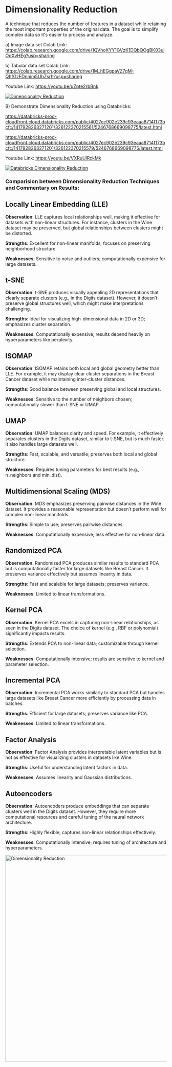 # Dimensionality Reduction

A technique that reduces the number of features in a dataset while retaining the most important properties of the original data. The goal is to simplify complex data so it's easier to process and analyze. 

a) Image data set Colab Link: https://colab.research.google.com/drive/1QVhoKYY1GVzK1DQbQOgBK03ujOdXvHEg?usp=sharing 

b) Tabular data set Colab Link: https://colab.research.google.com/drive/1M_hEGgpaVZ7qM-QhfGzFDnnim5UbZsrh?usp=sharing 

Youtube Link: https://youtu.be/uZpte2rbBnk 

[![Dimensionality Reduction](https://img.youtube.com/vi/uZpte2rbBnk/0.jpg)](https://www.youtube.com/watch?v=uZpte2rbBnk) 

B) Demonstrate Dimensionality Reduction using Databricks: 

https://databricks-prod-cloudfront.cloud.databricks.com/public/4027ec902e239c93eaaa8714f173bcfc/1417928263271201/326122370215561/5246768669098775/latest.html  

https://databricks-prod-cloudfront.cloud.databricks.com/public/4027ec902e239c93eaaa8714f173bcfc/1417928263271201/326122370215579/5246768669098775/latest.html 

Youtube Link: https://youtu.be/VXRuUlRckMk 

[![Databricks Dimensionality Reduction](https://img.youtube.com/vi/VXRuUlRckMk/0.jpg)](https://www.youtube.com/watch?v=VXRuUlRckMk) 


### Comparision between Dimensionality Reduction Techniques and Commentary on Results:

## Locally Linear Embedding (LLE) 

**Observation**: LLE captures local relationships well, making it effective for datasets with non-linear structures. For instance, clusters in the Wine dataset may be preserved, but global relationships between clusters might be distorted. 

**Strengths**: Excellent for non-linear manifolds; focuses on preserving neighborhood structure.

**Weaknesses**: Sensitive to noise and outliers; computationally expensive for large datasets.


## t-SNE 

**Observation**: t-SNE produces visually appealing 2D representations that clearly separate clusters (e.g., in the Digits dataset). However, it doesn’t preserve global structures well, which might make interpretations challenging. 

**Strengths**: Ideal for visualizing high-dimensional data in 2D or 3D; emphasizes cluster separation.

**Weaknesses**: Computationally expensive; results depend heavily on hyperparameters like perplexity.


## ISOMAP 

**Observation**: ISOMAP retains both local and global geometry better than LLE. For example, it may display clear cluster separations in the Breast Cancer dataset while maintaining inter-cluster distances. 

**Strengths**: Good balance between preserving global and local structures. 

**Weaknesses**: Sensitive to the number of neighbors chosen; computationally slower than t-SNE or UMAP.


## UMAP 

**Observation**: UMAP balances clarity and speed. For example, it effectively separates clusters in the Digits dataset, similar to t-SNE, but is much faster. It also handles large datasets well. 

**Strengths**: Fast, scalable, and versatile; preserves both local and global structure. 

**Weaknesses**: Requires tuning parameters for best results (e.g., n_neighbors and min_dist).


## Multidimensional Scaling (MDS) 

**Observation**: MDS emphasizes preserving pairwise distances in the Wine dataset. It provides a reasonable representation but doesn’t perform well for complex non-linear manifolds. 

**Strengths**: Simple to use; preserves pairwise distances. 

**Weaknesses**: Computationally expensive; less effective for non-linear data.


## Randomized PCA 

**Observation**: Randomized PCA produces similar results to standard PCA but is computationally faster for large datasets like Breast Cancer. It preserves variance effectively but assumes linearity in data. 

**Strengths**: Fast and scalable for large datasets; preserves variance. 

**Weaknesses**: Limited to linear transformations.


## Kernel PCA 

**Observation**: Kernel PCA excels in capturing non-linear relationships, as seen in the Digits dataset. The choice of kernel (e.g., RBF or polynomial) significantly impacts results. 

**Strengths**: Extends PCA to non-linear data; customizable through kernel selection. 

**Weaknesses**: Computationally intensive; results are sensitive to kernel and parameter selection.


## Incremental PCA 

**Observation**: Incremental PCA works similarly to standard PCA but handles large datasets like Breast Cancer more efficiently by processing data in batches. 

**Strengths**: Efficient for large datasets; preserves variance like PCA. 

**Weaknesses**: Limited to linear transformations.


## Factor Analysis 

**Observation**: Factor Analysis provides interpretable latent variables but is not as effective for visualizing clusters in datasets like Wine. 

**Strengths**: Useful for understanding latent factors in data. 

**Weaknesses**: Assumes linearity and Gaussian distributions.


## Autoencoders 

**Observation**: Autoencoders produce embeddings that can separate clusters well in the Digits dataset. However, they require more computational resources and careful tuning of the neural network architecture.

**Strengths**: Highly flexible; captures non-linear relationships effectively. 

**Weaknesses**: Computationally intensive; requires tuning of architecture and hyperparameters. 


<img width="644" alt="Dimensionality Reduction" src="https://github.com/user-attachments/assets/103fcb0b-6f88-4ea1-9982-c80fa7ee0be2">


